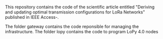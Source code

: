 This repository contains the code of the scientific article entitled "Deriving and updating optimal transmission configurations for LoRa Networks" published in IEEE Access-.

The folder gateway contains the code reponsible for managing the infrastructure.
The folder lopy contains the code to program LoPy 4.0 nodes
